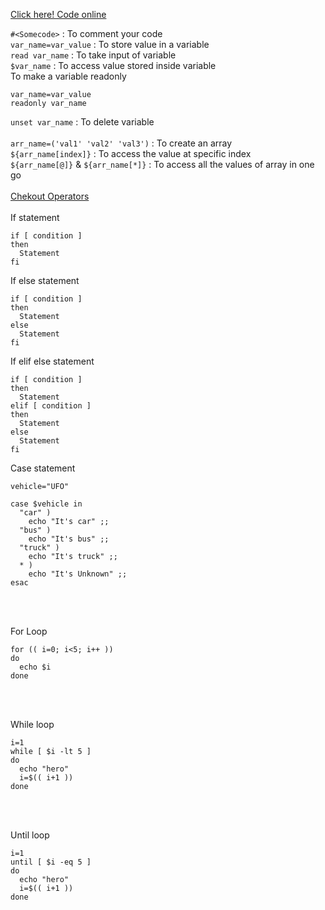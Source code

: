 [Click here! Code online](https://repl.it/languages/bash%23main.sh)

`#<Somecode>` : To comment your code
<br>
`var_name=var_value` : To store value in a variable
<br>
`read var_name` : To take input of variable
<br>
`$var_name` : To access value stored inside variable
<br>
To make a variable readonly
```
var_name=var_value
readonly var_name
``` 
`unset var_name` : To delete variable 
<br>
<br>
`arr_name=('val1' 'val2' 'val3')` : To create an array
<br>
`${arr_name[index]}` : To access the value at specific index
<br>
`${arr_name[@]}` & `${arr_name[*]}` : To access all the values of array in one go
<br>
<br>
[Chekout Operators](https://www.tutorialspoint.com/unix/unix-basic-operators.htm)
<br>
<br>
If statement
```
if [ condition ]
then
  Statement
fi  
```

If else statement
```
if [ condition ]
then
  Statement
else
  Statement
fi  
```

If elif else statement
```
if [ condition ]
then
  Statement
elif [ condition ]
then
  Statement
else
  Statement
fi  
```

Case statement
```
vehicle="UFO"

case $vehicle in
  "car" )
    echo "It's car" ;;
  "bus" )
    echo "It's bus" ;;
  "truck" )
    echo "It's truck" ;;
  * )
    echo "It's Unknown" ;; 
esac
```
<br>
<br>

For Loop
```
for (( i=0; i<5; i++ ))
do
  echo $i
done
```
<br>
<br>

While loop
```
i=1
while [ $i -lt 5 ]
do
  echo "hero"
  i=$(( i+1 ))
done
```
<br>
<br>

Until loop
```
i=1
until [ $i -eq 5 ]
do
  echo "hero"
  i=$(( i+1 ))
done
```
